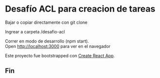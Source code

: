 # Desafío ACL para creacion de tareas

Bajar o copiar directamente con git clone

Ingrear a carpeta /desafio-acl

Correr en modo de desarrollo (npm start).\
Open [http://localhost:3000](http://localhost:3000) para ver en el navegador

Este proyecto fue bootstrapped con [Create React App](https://github.com/facebook/create-react-app).

## Fin
